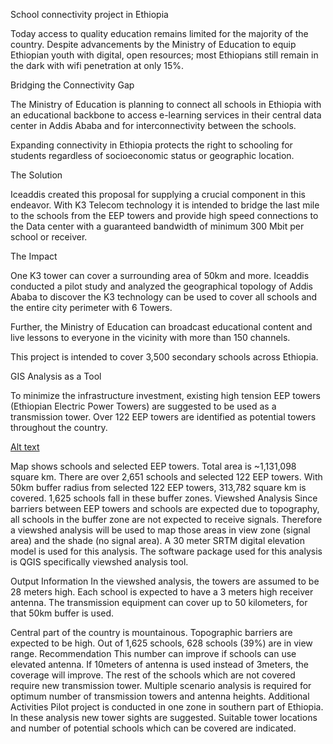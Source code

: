 School connectivity project in Ethiopia

Today access to quality education remains limited for the majority of the country. Despite advancements by the Ministry of Education to equip Ethiopian youth with digital, open resources; most Ethiopians still remain in the dark with wifi penetration at only 15%.

Bridging the Connectivity Gap

The Ministry of Education is planning to connect all schools in Ethiopia with an educational backbone to access e-learning services in their central data center in Addis Ababa and for interconnectivity between the schools.

Expanding connectivity in Ethiopia protects the right to schooling for students regardless of socioeconomic status or geographic location.

The Solution

Iceaddis created this proposal for supplying a crucial component in this endeavor. With K3 Telecom technology it is intended to bridge the last mile to the schools from the EEP towers and provide high speed connections to the Data center with a guaranteed bandwidth of minimum 300 Mbit per school or receiver.

The Impact

One K3 tower can cover a surrounding area of 50km and more. Iceaddis conducted a pilot study and analyzed the geographical topology of Addis Ababa to discover the K3 technology can be used to cover all schools and the entire city perimeter with 6 Towers.

Further, the Ministry of Education can broadcast educational content and live lessons to everyone in the vicinity with more than 150 channels. 

This project is intended to cover 3,500 secondary schools across Ethiopia.

GIS Analysis as a Tool

To minimize the infrastructure investment, existing high tension EEP towers (Ethiopian Electric Power Towers) are suggested to be used as a transmission tower. Over 122 EEP towers are identified as potential towers throughout the country.

[Alt text](Layout/ViewShed.png?raw=true "Title")
 
Map shows schools and selected EEP towers. Total area is ~1,131,098 square km. There are over 2,651 schools and selected 122 EEP towers.
With 50km buffer radius from selected 122 EEP towers, 313,782 square km is covered. 1,625 schools fall in these buffer zones.
Viewshed Analysis
Since barriers between EEP towers and schools are expected due to topography, all schools in the buffer zone are not expected to receive signals. Therefore a viewshed analysis will be used to map those areas in view zone (signal area) and the shade (no signal area). A 30 meter SRTM digital elevation model is used for this analysis. The software package used for this analysis is QGIS specifically viewshed analysis tool.

 
Output Information
In the viewshed analysis, the towers are assumed to be 28 meters high. Each school is expected to have a 3 meters high receiver antenna. The transmission equipment can cover up to 50 kilometers, for that 50km buffer is used.
 

Central part of the country is mountainous. Topographic barriers are expected to be high. Out of 1,625 schools, 628 schools (39%) are in view range. 
Recommendation
This number can improve if schools can use elevated antenna. If 10meters of antenna is used instead of 3meters, the coverage will improve. The rest of the schools which are not covered require new transmission tower. Multiple scenario analysis is required for optimum number of transmission towers and antenna heights.
Additional Activities
Pilot project is conducted in one zone in southern part of Ethiopia. In these analysis new tower sights are suggested. Suitable tower locations and number of potential schools which can be covered are indicated. 
 
 
 

